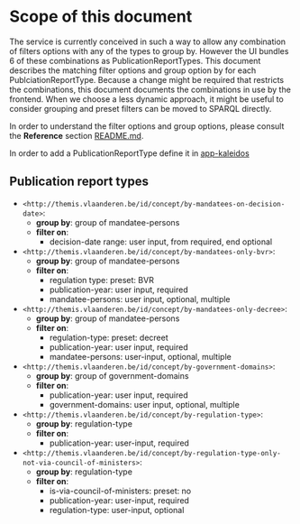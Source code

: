 # Scope of this document
The service is currently conceived in such a way to allow any combination of filters options with any of the types to group by.
However the UI bundles 6 of these combinations as PublicationReportTypes. This document describes the matching filter options and group option by for each PublciationReportType.
Because a change might be required that restricts the combinations, this document documents the combinations in use by the frontend. When we choose a less dynamic approach, it might be useful to consider grouping and preset filters can be moved to SPARQL directly.

In order to understand the filter options and group options, please consult the **Reference** section [README.md](../README.md).

In order to add a PublicationReportType define it in [app-kaleidos](https://github.com/kanselarij-vlaanderen/app-kaleidos)

## Publication report types
- `<http://themis.vlaanderen.be/id/concept/by-mandatees-on-decision-date>`:
  - **group by**: group of mandatee-persons
  - **filter on**:
    - decision-date range: user input, from required, end optional
- `<http://themis.vlaanderen.be/id/concept/by-mandatees-only-bvr>`:
  - **group by**: group of mandatee-persons
  - **filter on**:
    - regulation type: preset: BVR
    - publication-year: user input, required
    - mandatee-persons: user input, optional, multiple
- `<http://themis.vlaanderen.be/id/concept/by-mandatees-only-decree>`:
  - **group by**: group of mandatee-persons
  - **filter on**:
    - regulation-type: preset: decreet
    - publication-year: user input, required
    - mandatee-persons: user-input, optional, multiple
- `<http://themis.vlaanderen.be/id/concept/by-government-domains>`:
  - **group by**: group of government-domains
  - **filter on**:
    - publication-year: user input, required
    - government-domains: user input, optional, multiple
- `<http://themis.vlaanderen.be/id/concept/by-regulation-type>`:
  - **group by**: regulation-type
  - **filter on**:
    - publication-year: user-input, required
- `<http://themis.vlaanderen.be/id/concept/by-regulation-type-only-not-via-council-of-ministers>`:
  - **group by**: regulation-type
  - **filter on**:
    - is-via-council-of-ministers: preset: no
    - publication-year: user-input, required
    - regulation-type: user-input, optional